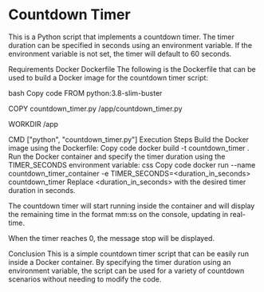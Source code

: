 # Countdown Timer
This is a Python script that implements a countdown timer. The timer duration can be specified in seconds using an environment variable. If the environment variable is not set, the timer will default to 60 seconds.

Requirements
Docker
Dockerfile
The following is the Dockerfile that can be used to build a Docker image for the countdown timer script:

bash
Copy code
FROM python:3.8-slim-buster

COPY countdown_timer.py /app/countdown_timer.py

WORKDIR /app

CMD ["python", "countdown_timer.py"]
Execution Steps
Build the Docker image using the Dockerfile:
Copy code
docker build -t countdown_timer .
Run the Docker container and specify the timer duration using the TIMER_SECONDS environment variable:
css
Copy code
docker run --name countdown_timer_container -e TIMER_SECONDS=<duration_in_seconds> countdown_timer
Replace <duration_in_seconds> with the desired timer duration in seconds.

The countdown timer will start running inside the container and will display the remaining time in the format mm:ss on the console, updating in real-time.

When the timer reaches 0, the message stop will be displayed.

Conclusion
This is a simple countdown timer script that can be easily run inside a Docker container. By specifying the timer duration using an environment variable, the script can be used for a variety of countdown scenarios without needing to modify the code.
